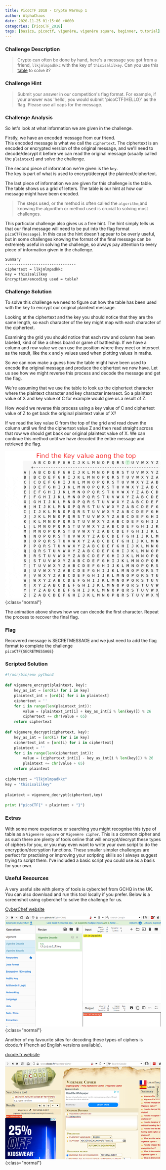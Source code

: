 ```yaml
---
title: PicoCTF 2018 - Crypto Warmup 1
author: AlphaChaos
date: 2020-11-25 01:15:00 +0000
categories: [PicoCTF_2018]
tags: [basics, picoctf, vigenère, vigenère square, beginner, tutorial]     # TAG names should always be lowercase
---
```


### Challenge Description

> Crypto can often be done by hand, here's a message you got from a friend, `llkjmlmpadkkc` with the key of `thisisalilkey`. Can you use this [table](../../assets/challs/picoctf2018/table.txt) to solve it?

### Challenge Hint

> Submit your answer in our competition's flag format. For example, if your answer was 'hello', you would submit 'picoCTF{HELLO}' as the flag.
Please use all caps for the message.

### Challenge Analysis

So let's look at what information we are given in the challenge.  

Firstly, we have an encoded message from our friend.  
This encoded message is what we call the `ciphertext`. The ciphertext is an encoded or encrypted version of the original message, and we'll need to decode/decrypt it before we can read the original message (usually called the `plaintext`) and solve the challenge.

The second piece of information we're given is the `key`.  
The key is part of what is used to encrypt/decrypt the plaintext/ciphertext.

The last piece of information we are given for this challenge is the table.  
The table shows us a grid of letters. The table is our hint at how our message might have been encoded.

> The steps used, or the method is often called the `algorithm`,and knowing the algorithm or method used is crucial to solving most challenges.

This particular challenge also gives us a free hint. The hint simply tells us that our final message will need to be put into the flag format `picoCTF{message}`.  In this case the hint doesn't appear to be overly useful, but in some challenges knowing the format of the final message can be extremely useful in solving the challenge, so always pay attention to every piece of information given in the challenge.

```commmon
Summary
--------------------------------
ciphertext = llkjmlmpadkkc
key = thisisalilkey
Encryption/encoding used = table?
```

### Challenge Solution

To solve this challenge we need to figure out how the table has been used with the key to encrypt our original plaintext message.

Looking at the ciphertext and the key you should notice that they are the same length, so each character of the key might map with each character of the ciphertext.

Examining the grid you should notice that each row and column has been labeled, kind of like a chess board or game of battleship. If we have a column and row value we can use the position where they meet or intersect as the result, like the x and y values used when plotting values in maths.

So we can now make a guess how the table might have been used to encode the original message and produce the ciphertext we now have. Let us see how we might reverse this process and decode the message and get the flag.

We're assuming that we use the table to look up the ciphertext character where the plaintext character and key character intersect. So a plaintext value of X and key value of C for example would give us a result of Z.

How would we reverse this process using a key value of C and ciphertext value of Z to get back the original plaintext value of X?

If we read the key value C from the top of the grid and read down the column until we find the ciphertext value Z and then read straight across that row we should get back our original plaintext value of X. We can continue this method until we have decoded the entire message and retrieved the flag.

![reading grid](../../assets/challs/picoctf2018/animation.gif){:class="normal"}

The animation above shows how we can decode the first character. Repeat the process to recover the final flag.

### Flag

Recovered message is SECRETMESSAGE and we just need to add the flag format to complete the challenge  
`picoCTF{SECRETMESSAGE}`

### Scripted Solution

```python
#!/usr/bin/env python3

def vigenere_encrypt(plaintext, key):
    key_as_int = [ord(i) for i in key]
    plaintext_int = [ord(i) for i in plaintext]
    ciphertext = ''
    for i in range(len(plaintext_int)):
        value = (plaintext_int[i] + key_as_int[i % len(key)]) % 26
        ciphertext += chr(value + 65)
    return ciphertext

def vigenere_decrypt(ciphertext, key):
    key_as_int = [ord(i) for i in key]
    ciphertext_int = [ord(i) for i in ciphertext]
    plaintext = ''
    for i in range(len(ciphertext_int)):
        value = (ciphertext_int[i] - key_as_int[i % len(key)]) % 26
        plaintext += chr(value + 65)
    return plaintext

ciphertext = "llkjmlmpadkkc"
key = "thisisalilkey"

plaintext = vigenere_decrypt(ciphertext,key)

print ("picoCTF{" + plaintext + "}")
```

### Extras

With some more experience or searching you might recognise this type of table as a `Vigenère square` or `Vigenère cipher`. This is a common cipher and as such there are plenty of tools online that will encrypt/decrypt these types of ciphers for you, or you may even want to write your own script to do the encryption/decryption functions. These smaller simpler challenges are perfect for practising or improving your scripting skills so I always suggest trying to script them. I've included a basic script you could use as a basis for your own.

### Useful Resources

A very useful site with plenty of tools is cyberchef from GCHQ in the UK. You can also download and run this tool locally if you prefer. Below is a screenshot using cyberchef to solve the challenge for us.

[CyberChef website](https://https://gchq.github.io/CyberChef/#recipe=Vigenère_Decode('thisisalilkey')&input=bGxram1sbXBhZGtrYwo)

![cyberchef](../../assets/challs/picoctf2018/cyberchef.png){:class="normal"}

Another of my favourite sites for decoding these types of ciphers is dcode.fr (French ad English versions available).

[dcode.fr website](https://www.dcode.fr/vigenere-cipher)

![dcode.fr](../../assets/challs/picoctf2018/dcodefr.png){:class="normal"}
